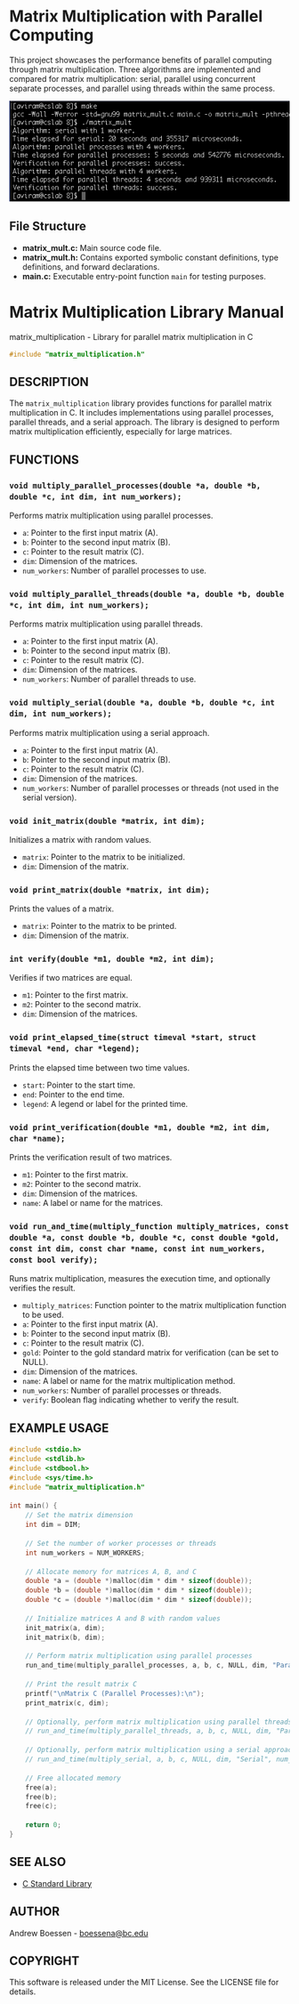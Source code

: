# Matrix Multiplication with Parallel Computing

This project showcases the performance benefits of parallel computing through matrix multiplication. Three algorithms are implemented and compared for matrix multiplication: serial, parallel using concurrent separate processes, and parallel using threads within the same process.

![example output](https://github.com/AndrewBoessen/PA8-Parallel-Matrix-Multiplication/blob/main/matmul.png)

## File Structure

- **matrix_mult.c:** Main source code file.
- **matrix_mult.h:** Contains exported symbolic constant definitions, type definitions, and forward declarations.
- **main.c:** Executable entry-point function `main` for testing purposes.

# Matrix Multiplication Library Manual

matrix_multiplication - Library for parallel matrix multiplication in C
```c
#include "matrix_multiplication.h"
```

## DESCRIPTION

The `matrix_multiplication` library provides functions for parallel matrix multiplication in C. It includes implementations using parallel processes, parallel threads, and a serial approach. The library is designed to perform matrix multiplication efficiently, especially for large matrices.

## FUNCTIONS

### `void multiply_parallel_processes(double *a, double *b, double *c, int dim, int num_workers);`

Performs matrix multiplication using parallel processes.

- `a`: Pointer to the first input matrix (A).
- `b`: Pointer to the second input matrix (B).
- `c`: Pointer to the result matrix (C).
- `dim`: Dimension of the matrices.
- `num_workers`: Number of parallel processes to use.

### `void multiply_parallel_threads(double *a, double *b, double *c, int dim, int num_workers);`

Performs matrix multiplication using parallel threads.

- `a`: Pointer to the first input matrix (A).
- `b`: Pointer to the second input matrix (B).
- `c`: Pointer to the result matrix (C).
- `dim`: Dimension of the matrices.
- `num_workers`: Number of parallel threads to use.

### `void multiply_serial(double *a, double *b, double *c, int dim, int num_workers);`

Performs matrix multiplication using a serial approach.

- `a`: Pointer to the first input matrix (A).
- `b`: Pointer to the second input matrix (B).
- `c`: Pointer to the result matrix (C).
- `dim`: Dimension of the matrices.
- `num_workers`: Number of parallel processes or threads (not used in the serial version).

### `void init_matrix(double *matrix, int dim);`

Initializes a matrix with random values.

- `matrix`: Pointer to the matrix to be initialized.
- `dim`: Dimension of the matrix.

### `void print_matrix(double *matrix, int dim);`

Prints the values of a matrix.

- `matrix`: Pointer to the matrix to be printed.
- `dim`: Dimension of the matrix.

### `int verify(double *m1, double *m2, int dim);`

Verifies if two matrices are equal.

- `m1`: Pointer to the first matrix.
- `m2`: Pointer to the second matrix.
- `dim`: Dimension of the matrices.

### `void print_elapsed_time(struct timeval *start, struct timeval *end, char *legend);`

Prints the elapsed time between two time values.

- `start`: Pointer to the start time.
- `end`: Pointer to the end time.
- `legend`: A legend or label for the printed time.

### `void print_verification(double *m1, double *m2, int dim, char *name);`

Prints the verification result of two matrices.

- `m1`: Pointer to the first matrix.
- `m2`: Pointer to the second matrix.
- `dim`: Dimension of the matrices.
- `name`: A label or name for the matrices.

### `void run_and_time(multiply_function multiply_matrices, const double *a, const double *b, double *c, const double *gold, const int dim, const char *name, const int num_workers, const bool verify);`

Runs matrix multiplication, measures the execution time, and optionally verifies the result.

- `multiply_matrices`: Function pointer to the matrix multiplication function to be used.
- `a`: Pointer to the first input matrix (A).
- `b`: Pointer to the second input matrix (B).
- `c`: Pointer to the result matrix (C).
- `gold`: Pointer to the gold standard matrix for verification (can be set to NULL).
- `dim`: Dimension of the matrices.
- `name`: A label or name for the matrix multiplication method.
- `num_workers`: Number of parallel processes or threads.
- `verify`: Boolean flag indicating whether to verify the result.

## EXAMPLE USAGE

```c
#include <stdio.h>
#include <stdlib.h>
#include <stdbool.h>
#include <sys/time.h>
#include "matrix_multiplication.h"

int main() {
    // Set the matrix dimension
    int dim = DIM;

    // Set the number of worker processes or threads
    int num_workers = NUM_WORKERS;

    // Allocate memory for matrices A, B, and C
    double *a = (double *)malloc(dim * dim * sizeof(double));
    double *b = (double *)malloc(dim * dim * sizeof(double));
    double *c = (double *)malloc(dim * dim * sizeof(double));
    
    // Initialize matrices A and B with random values
    init_matrix(a, dim);
    init_matrix(b, dim);

    // Perform matrix multiplication using parallel processes
    run_and_time(multiply_parallel_processes, a, b, c, NULL, dim, "Parallel Processes", num_workers, true);

    // Print the result matrix C
    printf("\nMatrix C (Parallel Processes):\n");
    print_matrix(c, dim);

    // Optionally, perform matrix multiplication using parallel threads
    // run_and_time(multiply_parallel_threads, a, b, c, NULL, dim, "Parallel Threads", num_workers, true);

    // Optionally, perform matrix multiplication using a serial approach
    // run_and_time(multiply_serial, a, b, c, NULL, dim, "Serial", num_workers, true);

    // Free allocated memory
    free(a);
    free(b);
    free(c);

    return 0;
}
```

## SEE ALSO

- [C Standard Library](https://en.cppreference.com/w/c/header)

## AUTHOR

Andrew Boessen - boessena@bc.edu

## COPYRIGHT

This software is released under the MIT License. See the LICENSE file for details.

